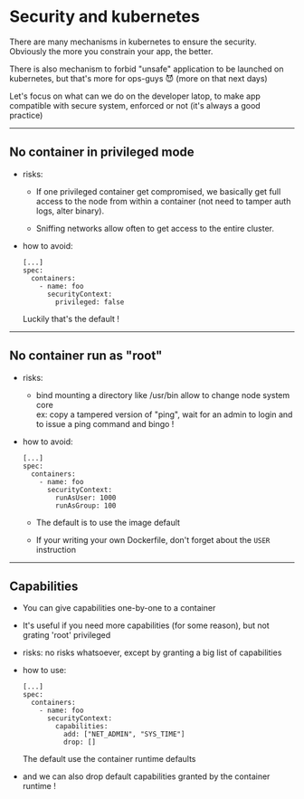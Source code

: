 # Security and kubernetes

There are many mechanisms in kubernetes to ensure the security.
Obviously the more you constrain your app, the better.

There is also mechanism to forbid "unsafe" application to be launched on
kubernetes, but that's more for ops-guys 😈 (more on that next days)

Let's focus on what can we do on the developer latop, to make app
compatible with secure system, enforced or not (it's always a good practice)

---
## No container in privileged mode

- risks:
   - If one privileged container get compromised,
     we basically get full access to the node from within a container
     (not need to tamper auth logs, alter binary).

   - Sniffing networks allow often to get access to the entire cluster.

- how to avoid:
   ```
   [...]
   spec:
     containers:
       - name: foo
         securityContext:
           privileged: false
   ```

   Luckily that's the default !

---
## No container run as "root"

- risks:
   - bind mounting a directory like /usr/bin allow to change node system core
     </br>ex: copy a tampered version of "ping", wait for an admin to login
     and to issue a ping command and bingo !

- how to avoid:

   ```
   [...]
   spec:
     containers:
       - name: foo
         securityContext:
           runAsUser: 1000
           runAsGroup: 100
   ```
   - The default is to use the image default

   - If your writing your own Dockerfile, don't forget about the `USER` instruction
---
## Capabilities

- You can give capabilities one-by-one to a container

- It's useful if you need more capabilities (for some reason), but not grating 'root' privileged

- risks: no risks whatsoever, except by granting a big list of capabilities

- how to use:
   ```
   [...]
   spec:
     containers:
       - name: foo
         securityContext:
           capabilities:
             add: ["NET_ADMIN", "SYS_TIME"]
             drop: []
   ```
   The default use the container runtime defaults

- and we can also drop default capabilities granted by the container runtime !
